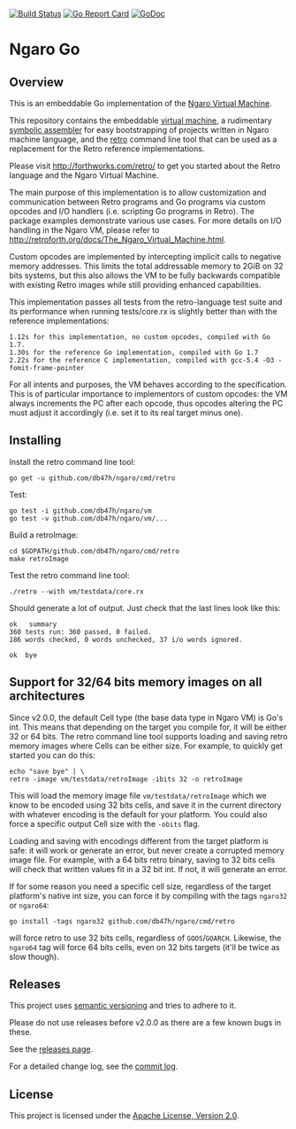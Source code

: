 [![Build Status](https://travis-ci.org/db47h/ngaro.svg?branch=master)](https://travis-ci.org/db47h/ngaro)
[![Go Report Card](https://goreportcard.com/badge/github.com/db47h/ngaro)](https://goreportcard.com/report/github.com/db47h/ngaro)  [![GoDoc](https://godoc.org/github.com/db47h/ngaro/vm?status.svg)](https://godoc.org/github.com/db47h/ngaro/vm)

# Ngaro Go

## <a name="pkg-overview">Overview</a>
This is an embeddable Go implementation of the [Ngaro Virtual Machine](http://retroforth.org/docs/The_Ngaro_Virtual_Machine.html).

This repository contains the embeddable [virtual
machine](https://godoc.org/github.com/db47h/ngaro/vm), a rudimentary
[symbolic assembler](https://godoc.org/github.com/db47h/ngaro/asm)
for easy bootstrapping of projects written in Ngaro machine language, and the
[retro](https://godoc.org/github.com/db47h/ngaro/cmd/retro) command
line tool that can be used as a replacement for the Retro reference
implementations.

Please visit http://forthworks.com/retro/ to get you started about the Retro
language and the Ngaro Virtual Machine.

The main purpose of this implementation is to allow customization and
communication between Retro programs and Go programs via custom opcodes and
I/O handlers (i.e. scripting Go programs in Retro). The package examples
demonstrate various use cases. For more details on I/O handling in the Ngaro
VM, please refer to http://retroforth.org/docs/The_Ngaro_Virtual_Machine.html.

Custom opcodes are implemented by intercepting implicit calls to negative
memory addresses. This limits the total addressable memory to 2GiB on 32 bits
systems, but this also allows the VM to be fully backwards compatible with
existing Retro images while still providing enhanced capabilities.

This implementation passes all tests from the retro-language test suite and
its performance when running tests/core.rx is slightly better than with the
reference implementations:

	1.12s for this implementation, no custom opcodes, compiled with Go 1.7.
	1.30s for the reference Go implementation, compiled with Go 1.7
	2.22s for the reference C implementation, compiled with gcc-5.4 -O3 -fomit-frame-pointer

For all intents and purposes, the VM behaves according to the specification.
This is of particular importance to implementors of custom opcodes: the VM
always increments the PC after each opcode, thus opcodes altering the PC must
adjust it accordingly (i.e. set it to its real target minus one).

## Installing

Install the retro command line tool:

	go get -u github.com/db47h/ngaro/cmd/retro

Test:

	go test -i github.com/db47h/ngaro/vm
	go test -v github.com/db47h/ngaro/vm/...

Build a retroImage:

	cd $GOPATH/github.com/db47h/ngaro/cmd/retro
	make retroImage

Test the retro command line tool:

	./retro --with vm/testdata/core.rx

Should generate a lot of output. Just check that the last lines look like this:

	ok   summary
	360 tests run: 360 passed, 0 failed.
	186 words checked, 0 words unchecked, 37 i/o words ignored.

	ok  bye

## Support for 32/64 bits memory images on all architectures

Since v2.0.0, the default Cell type (the base data type in Ngaro VM) is Go's
int. This means that depending on the target you compile for, it will be either
32 or 64 bits. The retro command line tool supports loading and saving retro
memory images where Cells can be either size. For example, to quickly get
started you can do this:

	echo "save bye" | \
	retro -image vm/testdata/retroImage -ibits 32 -o retroImage

This will load the memory image file `vm/testdata/retroImage` which we know to
be encoded using 32 bits cells, and save it in the current directory with
whatever encoding is the default for your platform. You could also force a
specific output Cell size with the `-obits` flag.

Loading and saving with encodings different from the target platform is safe:
it will work or generate an error, but never create a corrupted memory
image file. For example, with a 64 bits retro binary, saving to 32 bits cells
will check that written values fit in a 32 bit int. If not, it will generate an
error.

If for some reason you need a specific cell size, regardless of the target
platform's native int size, you can force it by compiling with the tags
`ngaro32` or `ngaro64`:

	go install -tags ngaro32 github.com/db47h/ngaro/cmd/retro

will force retro to use 32 bits cells, regardless of `GOOS`/`GOARCH`. Likewise,
the `ngaro64` tag will force 64 bits cells, even on 32 bits targets (it'll be
twice as slow though).

## Releases

This project uses [semantic
versioning](http://dave.cheney.net/2016/06/24/gophers-please-tag-your-releases)
and tries to adhere to it.

Please do not use releases before v2.0.0 as there are a few known bugs in these.

See the [releases page](https://github.com/db47h/ngaro/releases).

For a detailed change log, see the [commit log](https://github.com/db47h/ngaro/commits/master).

## License

This project is licensed under the [Apache License, Version 2.0](http://www.apache.org/licenses/LICENSE-2.0).
